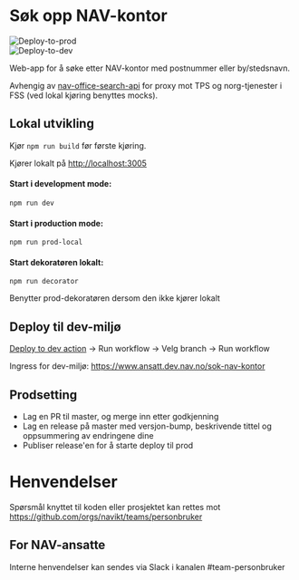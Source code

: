 # Søk opp NAV-kontor

![Deploy-to-prod](https://github.com/navikt/nav-office-search/workflows/Deploy-to-prod/badge.svg) <br>
![Deploy-to-dev](https://github.com/navikt/nav-office-search/workflows/Deploy-to-dev/badge.svg) <br>

Web-app for å søke etter NAV-kontor med postnummer eller by/stedsnavn.

Avhengig av [nav-office-search-api](https://github.com/navikt/nav-office-search-api) for proxy mot TPS og norg-tjenester i FSS (ved lokal kjøring benyttes mocks).

## Lokal utvikling

Kjør `npm run build` før første kjøring.

Kjører lokalt på [http://localhost:3005](http://localhost:3005)

#### Start i development mode:

`npm run dev`

#### Start i production mode:

`npm run prod-local`

#### Start dekoratøren lokalt:

`npm run decorator`

Benytter prod-dekoratøren dersom den ikke kjører lokalt

## Deploy til dev-miljø

[Deploy to dev action](https://github.com/navikt/nav-office-search/actions/workflows/deploy.dev.yml) -> Run workflow -> Velg branch -> Run workflow

Ingress for dev-miljø: https://www.ansatt.dev.nav.no/sok-nav-kontor

## Prodsetting

-   Lag en PR til master, og merge inn etter godkjenning
-   Lag en release på master med versjon-bump, beskrivende tittel og oppsummering av endringene dine
-   Publiser release'en for å starte deploy til prod

# Henvendelser

Spørsmål knyttet til koden eller prosjektet kan rettes mot https://github.com/orgs/navikt/teams/personbruker

## For NAV-ansatte

Interne henvendelser kan sendes via Slack i kanalen #team-personbruker
